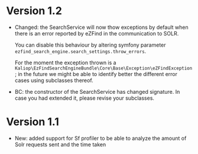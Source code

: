 Version 1.2
===========

* Changed: the SearchService will now thow exceptions by default when there is an error reported by eZFind in the communication
    to SOLR.
    
    You can disable this behaviour by altering symfony parameter `ezfind_search_engine.search_settings.throw_errors`.
    
    For the moment the exception thrown is a `Kaliop\EzFindSearchEngineBundle\Core\Base\Exception\eZFindException`; in the
    future we might be able to identify better the different error cases using subclasses thereof.
    

* BC: the constructor of the SearchService has changed signature. In case you had extended it, please revise your subclasses.


Version 1.1
===========

* New: added support for Sf profiler to be able to analyze the amount of Solr requests sent and the time taken

